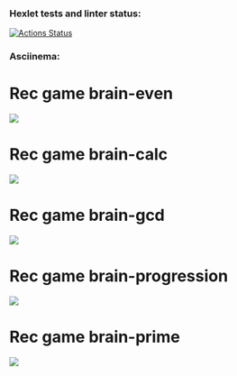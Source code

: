 ### Hexlet tests and linter status:
[![Actions Status](https://github.com/YAV88/python-project-49/workflows/hexlet-check/badge.svg)](https://github.com/YAV88/python-project-49/actions)


### Asciinema:

# Rec game brain-even

<a href="https://asciinema.org/a/H8MfLQiwrnrt4XwvdjeKHZS2v" target="_blank"><img src="https://asciinema.org/a/H8MfLQiwrnrt4XwvdjeKHZS2v.svg" /></a>   

# Rec game brain-calc

<a href="https://asciinema.org/a/VtY20KQwA7gGXyCdzZ0U5492M" target="_blank"><img src="https://asciinema.org/a/VtY20KQwA7gGXyCdzZ0U5492M.svg" /></a>  

# Rec game brain-gcd

<a href="https://asciinema.org/a/JriMDlLhS27nwOe0NV7wbDE7D" target="_blank"><img src="https://asciinema.org/a/JriMDlLhS27nwOe0NV7wbDE7D.svg" /></a>  

# Rec game brain-progression

<a href="https://asciinema.org/a/6I2GOETN7AG4PcR57W15tdyvj" target="_blank"><img src="https://asciinema.org/a/6I2GOETN7AG4PcR57W15tdyvj.svg" /></a> 

# Rec game brain-prime

<a href="https://asciinema.org/a/JPEuyLUEJDWjEd310Q3rztD2Q" target="_blank"><img src="https://asciinema.org/a/JPEuyLUEJDWjEd310Q3rztD2Q.svg" /></a>  